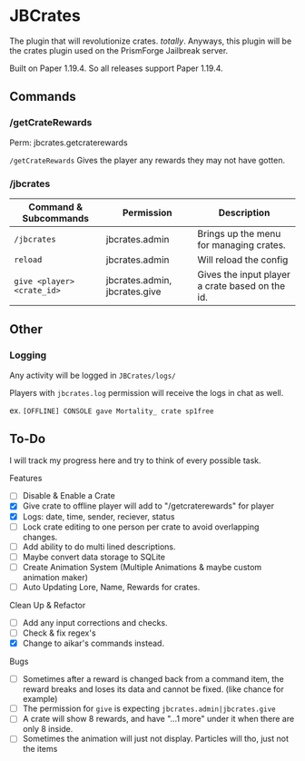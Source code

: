 # JBCrates

The plugin that will revolutionize crates. *totally*. Anyways, this plugin will be the crates plugin used on the PrismForge Jailbreak server. 

Built on Paper 1.19.4. So all releases support Paper 1.19.4.
## Commands


### /getCrateRewards
Perm: jbcrates.getcraterewards

`/getCrateRewards` Gives the player any rewards they may not have gotten.

### /jbcrates

| Command & Subcommands      | Permission                    | Description                                     |
|----------------------------|-------------------------------|-------------------------------------------------|
| `/jbcrates`                | jbcrates.admin                | Brings up the menu for managing crates.         |
| `reload`                   | jbcrates.admin                | Will reload the config                          |
| `give <player> <crate_id>` | jbcrates.admin, jbcrates.give | Gives the input player a crate based on the id. |

## Other

### Logging
Any activity will be logged in `JBCrates/logs/`

Players with `jbcrates.log` permission will receive the logs in chat as well.

ex. `[OFFLINE] CONSOLE gave Mortality_ crate sp1free`

## To-Do
I will track my progress here and try to think of every possible task. 

Features
- [ ] Disable & Enable a Crate 
- [X] Give crate to offline player will add to "/getcraterewards" for player
- [X] Logs: date, time, sender, reciever, status
- [ ] Lock crate editing to one person per crate to avoid overlapping changes.
- [ ] Add ability to do multi lined descriptions.
- [ ] Maybe convert data storage to SQLite
- [ ] Create Animation System (Multiple Animations & maybe custom animation maker)
- [ ] Auto Updating Lore, Name, Rewards for crates.

Clean Up & Refactor
- [ ] Add any input corrections and checks.
- [ ] Check & fix regex's
- [X] Change to aikar's commands instead.

Bugs
  - [ ] Sometimes after a reward is changed back from a command item, the reward breaks and loses its data and cannot be fixed. (like chance for example)
  - [ ] The permission for `give` is expecting `jbcrates.admin|jbcrates.give` 
  - [ ] A crate will show 8 rewards, and have "...1 more" under it when there are only 8 inside.
  - [ ] Sometimes the animation will just not display. Particles will tho, just not the items
